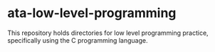 # ata-low-level-programming
This repository holds directories for low level programming practice, specifically using the C programming language.
